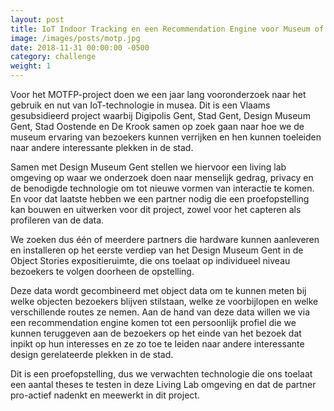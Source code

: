 ```yaml
---
layout: post                        
title: IoT Indoor Tracking en een Recommendation Engine voor Museum of Things for People
image: /images/posts/motp.jpg
date: 2018-11-31 00:00:00 -0500
category: challenge
weight: 1
---
```

Voor het MOTFP-project doen we een jaar lang vooronderzoek naar het gebruik en nut van IoT-technologie in musea. Dit is een Vlaams gesubsidieerd project waarbij Digipolis Gent, Stad Gent, Design Museum Gent, Stad Oostende en De Krook samen op zoek gaan naar hoe we de museum ervaring van bezoekers kunnen verrijken en hen kunnen toeleiden naar andere interessante plekken in de stad.

Samen met Design Museum Gent stellen we hiervoor een living lab omgeving op waar we onderzoek doen naar menselijk gedrag, privacy en de benodigde technologie om tot nieuwe vormen van interactie te komen. En voor dat laatste hebben we een partner nodig die een proefopstelling kan bouwen en uitwerken voor dit project, zowel voor het capteren als profileren van de data.

We zoeken dus één of meerdere partners die hardware kunnen aanleveren en installeren op het eerste verdiep van het Design Museum Gent in de Object Stories expositieruimte, die ons toelaat op individueel niveau bezoekers te volgen doorheen de opstelling. 

Deze data wordt gecombineerd met object data om te kunnen meten bij welke objecten bezoekers blijven stilstaan, welke ze voorbijlopen en welke verschillende routes ze nemen. Aan de hand van deze data willen we via een recommendation engine komen tot een persoonlijk profiel die we kunnen teruggeven aan de bezoekers op het einde van het bezoek dat inpikt op hun interesses en ze zo toe te leiden naar andere interessante design gerelateerde plekken in de stad. 

Dit is een proefopstelling, dus we verwachten technologie die ons toelaat een aantal theses te testen in deze Living Lab omgeving en dat de partner pro-actief nadenkt en meewerkt in dit project.